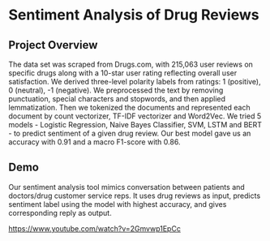 # Sentiment Analysis of Drug Reviews

## Project Overview

The data set was scraped from Drugs.com, with 215,063 user reviews on specific drugs along with a 10-star user rating reflecting overall user satisfaction. We derived three-level polarity labels from ratings: 1 (positive), 0 (neutral), -1 (negative). We preprocessed the text by removing punctuation, special characters and stopwords, and then applied lemmatization. Then we tokenized the documents and represented each document by count vectorizer, TF-IDF vectorizer and Word2Vec. We tried 5 models - Logistic Regression, Naive Bayes Classifier, SVM, LSTM and BERT - to predict sentiment of a given drug review. Our best model gave us an accuracy with 0.91 and a macro F1-score with 0.86.

## Demo
Our sentiment analysis tool mimics conversation between patients and doctors/drug customer service reps. It uses drug reviews as input, predicts sentiment label using the model with highest accuracy, and gives corresponding reply as output.

https://www.youtube.com/watch?v=2Gmvwp1EpCc
